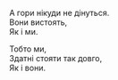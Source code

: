 А гори нікуди не дінуться.<br>
Вони вистоять,<br>
Як і ми.<br>

Тобто ми,<br>
Здатні стояти так довго,<br>
Як і вони.